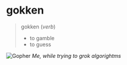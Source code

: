 # gokken

> gokken
> (_verb_)
>
> - to gamble
> - to guess

![Gopher](https://upload.wikimedia.org/wikipedia/commons/d/df/Go_gopher_app_engine_color.jpg)
_Me, while trying to grok algorightms_
